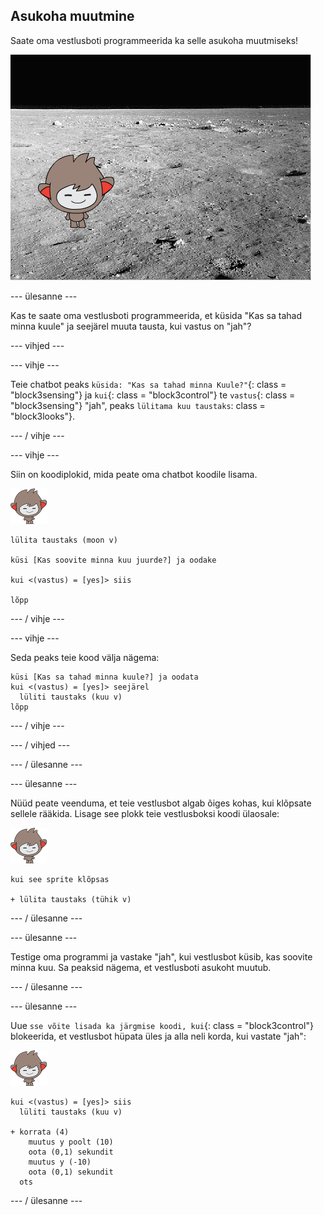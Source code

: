 ## Asukoha muutmine

Saate oma vestlusboti programmeerida ka selle asukoha muutmiseks!

![Muutuva tausta testimine](images/chatbot-backdrop-moon.png)

\--- ülesanne \---

Kas te saate oma vestlusboti programmeerida, et küsida "Kas sa tahad minna kuule" ja seejärel muuta tausta, kui vastus on "jah"?

\--- vihjed \---

\--- vihje \---

Teie chatbot peaks `küsida: "Kas sa tahad minna Kuule?"`{: class = "block3sensing"} ja `kui`{: class = "block3control"} te `vastus`{: class = "block3sensing"} "jah", peaks `lülitama kuu taustaks`: class = "block3looks"}.

\--- / vihje \---

\--- vihje \---

Siin on koodiplokid, mida peate oma chatbot koodile lisama.

![nano sprite](images/nano-sprite.png)

```blocks3
lülita taustaks (moon v)

küsi [Kas soovite minna kuu juurde?] ja oodake

kui <(vastus) = [yes]> siis 

lõpp
```

\--- / vihje \---

\--- vihje \---

Seda peaks teie kood välja nägema:

```blocks3
küsi [Kas sa tahad minna kuule?] ja oodata
kui <(vastus) = [yes]> seejärel 
  lüliti taustaks (kuu v)
lõpp
```

\--- / vihje \---

\--- / vihjed \---

\--- / ülesanne \---

\--- ülesanne \---

Nüüd peate veenduma, et teie vestlusbot algab õiges kohas, kui klõpsate sellele rääkida. Lisage see plokk teie vestlusboksi koodi ülaosale:

![nano sprite](images/nano-sprite.png)

```blocks3
kui see sprite klõpsas

+ lülita taustaks (tühik v)
```

\--- / ülesanne \---

\--- ülesanne \---

Testige oma programmi ja vastake "jah", kui vestlusbot küsib, kas soovite minna kuu. Sa peaksid nägema, et vestlusboti asukoht muutub.

\--- / ülesanne \---

\--- ülesanne \---

Uue `sse võite lisada ka järgmise koodi, kui`{: class = "block3control"} blokeerida, et vestlusbot hüpata üles ja alla neli korda, kui vastate "jah":

![nano sprite](images/nano-sprite.png)

```blocks3
kui <(vastus) = [yes]> siis 
  lüliti taustaks (kuu v)

+ korrata (4) 
    muutus y poolt (10)
    oota (0,1) sekundit
    muutus y (-10)
    oota (0,1) sekundit
  ots

```

\--- / ülesanne \---